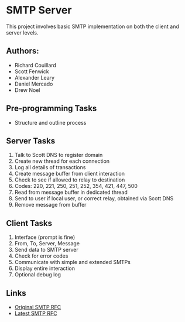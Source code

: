 SMTP Server
==========
This project involves basic SMTP implementation on both the client and server levels.

Authors:
----------
* Richard Couillard
* Scott Fenwick
* Alexander Leary
* Daniel Mercado
* Drew Noel

Pre-programming Tasks
----------
* Structure and outline process

Server Tasks
----------
1. Talk to Scott DNS to register domain
2. Create new thread for each connection
3. Log all details of transactions
4. Create message buffer from client interaction
5. Check to see if allowed to relay to destination
6. Codes: 220, 221, 250, 251, 252, 354, 421, 447, 500
7. Read from message buffer in dedicated thread
8. Send to user if local user, or correct relay, obtained via Scott DNS
9. Remove message from buffer

Client Tasks
----------
1. Interface (prompt is fine)
2. From, To, Server, Message
3. Send data to SMTP server
4. Check for error codes
5. Communicate with simple and extended SMTPs
6. Display entire interaction
7. Optional debug log

Links
----------
* [Original SMTP RFC](http://tools.ietf.org/html/rfc0821 "RFC0821")
* [Latest SMTP RFC](http://tools.ietf.org/html/rfc5321 "RFC5321")